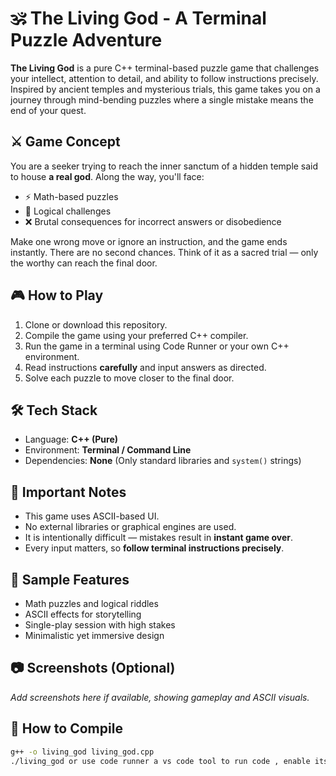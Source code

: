 # 🕉️ The Living God - A Terminal Puzzle Adventure

**The Living God** is a pure C++ terminal-based puzzle game that challenges your intellect, attention to detail, and ability to follow instructions precisely. Inspired by ancient temples and mysterious trials, this game takes you on a journey through mind-bending puzzles where a single mistake means the end of your quest.

## ⚔️ Game Concept

You are a seeker trying to reach the inner sanctum of a hidden temple said to house **a real god**. Along the way, you'll face:

- ⚡ Math-based puzzles  
- 🧠 Logical challenges  
- ❌ Brutal consequences for incorrect answers or disobedience  

Make one wrong move or ignore an instruction, and the game ends instantly. There are no second chances. Think of it as a sacred trial — only the worthy can reach the final door.

## 🎮 How to Play

1. Clone or download this repository.
2. Compile the game using your preferred C++ compiler.
3. Run the game in a terminal using Code Runner or your own C++ environment.
4. Read instructions **carefully** and input answers as directed.
5. Solve each puzzle to move closer to the final door.

## 🛠️ Tech Stack

- Language: **C++ (Pure)**
- Environment: **Terminal / Command Line**
- Dependencies: **None** (Only standard libraries and `system()` strings)

## 🚨 Important Notes

- This game uses ASCII-based UI.
- No external libraries or graphical engines are used.
- It is intentionally difficult — mistakes result in **instant game over**.
- Every input matters, so **follow terminal instructions precisely**.

## 🔮 Sample Features

- Math puzzles and logical riddles  
- ASCII effects for storytelling  
- Single-play session with high stakes  
- Minimalistic yet immersive design

## 📷 Screenshots (Optional)

_Add screenshots here if available, showing gameplay and ASCII visuals._

## 📁 How to Compile

```bash
g++ -o living_god living_god.cpp
./living_god or use code runner a vs code tool to run code , enable its extention 

